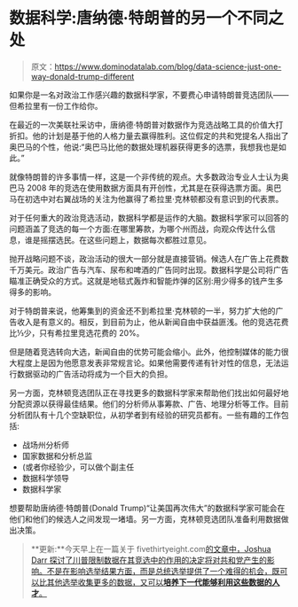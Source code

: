 # 数据科学:唐纳德·特朗普的另一个不同之处

> 原文：<https://www.dominodatalab.com/blog/data-science-just-one-way-donald-trump-different>

如果你是一名对政治工作感兴趣的数据科学家，不要费心申请特朗普竞选团队——但希拉里有一份工作给你。

在最近的一次美联社采访中，唐纳德·特朗普对数据作为竞选战略工具的价值大打折扣。他的计划是基于他的人格力量去赢得胜利。这位假定的共和党提名人指出了奥巴马的个性，他说:“奥巴马比他的数据处理机器获得更多的选票，我想我也是如此。”

就像特朗普的许多事情一样，这是一个非传统的观点。大多数政治专业人士认为奥巴马 2008 年的竞选在使用数据方面具有开创性，尤其是在获得选票方面。奥巴马在初选中对右翼战场的关注为他赢得了希拉里·克林顿都没有意识到的代表票。

对于任何重大的政治竞选活动，数据科学都是运作的大脑。数据科学家可以回答的问题涵盖了竞选的每一个方面:在哪里筹款，为哪个州而战，向观众传达什么信息，谁是摇摆选民。在这些问题上，数据每次都胜过意见。

抛开战略问题不谈，政治活动的很大一部分就是直接营销。候选人在广告上花费数千万美元。政治广告与汽车、尿布和啤酒的广告同时出现。数据科学是公司将广告瞄准正确受众的方式。这就是地毯式轰炸和智能炸弹的区别:用少得多的钱产生多得多的影响。

对于特朗普来说，他筹集到的资金还不到希拉里·克林顿的一半，努力扩大他的广告收入是有意义的。相反，到目前为止，他从新闻自由中获益匪浅。他的竞选花费比⅓少，只有希拉里竞选花费的 20%。

但是随着竞选转向大选，新闻自由的优势可能会缩小。此外，他控制媒体的能力很大程度上是因为他愿意发表非常规言论。如果他需要传递有针对性的信息，无法运行数据驱动的广告活动将成为一个巨大的负担。

另一方面，克林顿竞选团队正在寻找更多的数据科学家来帮助他们找出如何最好地分配资源以获得最佳结果。他们的分析师从事筹款、广告、地理分析等工作。目前分析团队有十几个空缺职位，从初学者到有经验的研究员都有。一些有趣的工作包括:

*   战场州分析师
*   国家数据和分析总监
*   (或者你经验少，可以做个副主任
*   数据科学领导
*   数据科学家

想要帮助唐纳德·特朗普(Donald Trump)“让美国再次伟大”的数据科学家可能会在他们和他们的候选人之间发现一堵墙。另一方面，克林顿竞选团队准备利用数据做出决策。

> **更新:**今天早上在一篇关于 fivethirtyeight.com[的文章中，Joshua Darr 探讨了川普限制数据在其竞选中的作用的决定将对共和党产生的影响。不是在影响选举结果方面，而是总统选举提供了一个难得的机会，既可以比其他选举收集更多的数据，又可以**培养下一代能够利用这些数据的人才**。](http://fivethirtyeight.com/features/trumps-scorning-of-data-may-not-hurt-him-but-itll-hurt-the-gop/)